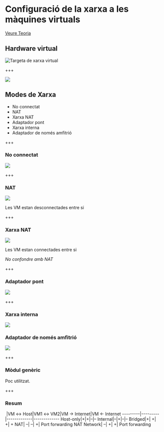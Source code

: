 Configuració de la xarxa a les màquines virtuals
================================================

[Veure Teoria](https://jrodr236.github.io/SOM/MaquinesVirtuals.html)

## Hardware virtual
![Targeta de xarxa virtual](https://www.tutorialspoint.com/communication_technologies/images/ethernet_card.jpg)

+++

![](http://www.szedup.com/wp-content/uploads/2018/05/EP-N1581-3.jpg)

## Modes de Xarxa

* No connectat
* NAT
* Xarxa NAT
* Adaptador pont
* Xarxa interna
* Adaptador de només amfitrió

+++

### No connectat
![](https://cdn.instructables.com/FXZ/EHBK/FZHLAEHA/FXZEHBKFZHLAEHA.LARGE.jpg)

+++

### NAT

![](https://cdn.app.compendium.com/uploads/user/e7c690e8-6ff9-102a-ac6d-e4aebca50425/f2e3e7b6-c53b-4457-85e9-49625315791a/Image/90093dc07a2e9cb7d93bf7a3fa8f8c19/nat.png)

Les VM estan desconnectades entre si

+++

### Xarxa NAT

![](https://cdn.app.compendium.com/uploads/user/e7c690e8-6ff9-102a-ac6d-e4aebca50425/f2e3e7b6-c53b-4457-85e9-49625315791a/Image/04856a6937656d8c2a2e0dd30855f3ba/nat_port_forward.png)

Les VM estan connectades entre si

*No confondre amb NAT*

+++

### Adaptador pont

![](https://cdn.app.compendium.com/uploads/user/e7c690e8-6ff9-102a-ac6d-e4aebca50425/f2e3e7b6-c53b-4457-85e9-49625315791a/Image/5e1da37f793c380abd4375ff64b21c70/bridged.png)

+++

### Xarxa interna

![](https://cdn.app.compendium.com/uploads/user/e7c690e8-6ff9-102a-ac6d-e4aebca50425/f2e3e7b6-c53b-4457-85e9-49625315791a/Image/d16091a2abef68694625196dd18f588a/internal.png)

### Adaptador de només amfitrió

![](https://cdn.app.compendium.com/uploads/user/e7c690e8-6ff9-102a-ac6d-e4aebca50425/f2e3e7b6-c53b-4457-85e9-49625315791a/Image/1ae51906a03cffa842010fd6d6937c61/host_only.png)

+++

### Mòdul genèric

Poc utilitzat.

+++

### Resum

&nbsp;|VM ↔ Host|VM1 ↔ VM2|VM → Internet|VM ← Internet
---------|---------|-------------|-------------
Host-only|+|+|–|–
Internal|–|+|–|–
Bridged|+|	+|	+|	+
NAT|	–|	–|	+|	Port forwarding
NAT Network|	–|	+|	+|	Port forwarding
